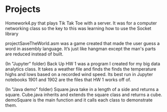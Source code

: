 # Projects

Homework4.py that plays Tik Tak Toe with a server. It was for a computer networking class so the key to this was learning how to use the Socket library

projectSaveTheWorld.asm was a game created that made the user guess a word in assembly language. It’s just like hangman except the man's parts are reduced instead of built.

(In "Jupyter" folder) Back Up HW 1 was a program I created for my big data analytics class. It takes a weather file and finds the finds the temperature highs and lows based on a recorded wind speed. Its best run in Jupyter notebooks
1901 and 1902 are the files that HW 1 works off of.

(In "Java demo" folder) Square.java take in a length of a side and returns a square. Cube.java inherits and extends the square class and returns a cube. demoSquare is the main function and it calls each class to demonstrate them.

